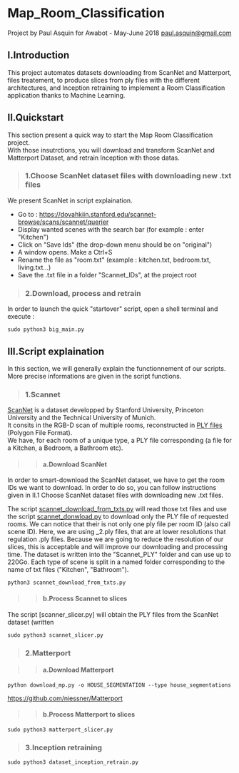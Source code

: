 # Map_Room_Classification
Project by Paul Asquin for Awabot - May-June 2018 paul.asquin@gmail.com  

## I.Introduction
This project automates datasets downloading from ScanNet and Matterport, files treatement, to produce slices from ply files with the different architectures,
and Inception retraining to implement a Room Classification application thanks to Machine Learning.  


## II.Quickstart

This section present a quick way to start the Map Room Classification project.  
With those insutrctions, you will download and transform ScanNet and Matterport Dataset, and retrain Inception with those datas.
  
> ### 1.Choose ScanNet dataset files with downloading new .txt files
We present ScanNet in script explaination.  

- Go to : https://dovahkiin.stanford.edu/scannet-browse/scans/scannet/querier  
- Display wanted scenes with the search bar (for example : enter "Kitchen")  
- Click on "Save Ids" (the drop-down menu should be on "original")  
- A window opens. Make a Ctrl+S
- Rename the file as "room.txt" (example : kitchen.txt, bedroom.txt, living.txt...)
- Save the .txt file in a folder "Scannet_IDs", at the project root

> ### 2.Download, process and retrain
In order to launch the quick "startover" script, open a shell terminal and execute : 
```
sudo python3 big_main.py
```

## III.Script explaination

In this section, we will generally explain the functionnement of our scripts.  
More precise informations are given in the script functions.  

> ### 1.Scannet

[ScanNet](http://www.scan-net.org/) is a dataset developped by Stanford University, Princeton University and the Technical University of Munich.  
It consits in the RGB-D scan of multiple rooms, reconstructed in [PLY files](https://en.wikipedia.org/wiki/PLY_(file_format)) (Polygon File Format).  
We have, for each room of a unique type, a PLY file corresponding (a file for a Kitchen, a Bedroom, a Bathroom etc).  

>> #### a.Download ScanNet  

In order to smart-download the ScanNet dataset, we have to get the room IDs we want to download. In order to do so, you can follow instructions given in II.1 Choose ScanNet dataset files with downloading new .txt files.  

The script [scannet_download_from_txts.py](scannet_download_from_txts.py) will read those txt files and use the script [scannet_donwload.py](scannet_donwload.py) to download only the PLY file of requested rooms. 
We can notice that their is not only one ply file per room ID (also call scene ID). Here, we are using \_2.ply files, that are at lower resolutions that regulation .ply files.
Because we are going to reduce the resolution of our slices, this is acceptable and will improve our downloading and processing time.
The dataset is written into the "Scannet_PLY" folder and can use up to 220Go. Each type of scene is split in a named folder corresponding to the name of txt files ("Kitchen", "Bathroom").

``` 
python3 scannet_download_from_txts.py
```

>> #### b.Process Scannet to slices  

The script [scanner_slicer.py] will obtain the PLY files from the ScanNet dataset (written

``` 
sudo python3 scannet_slicer.py
```

> ### 2.Matterport  

>> #### a.Download Matterport 

```
python download_mp.py -o HOUSE_SEGMENTATION --type house_segmentations
```
https://github.com/niessner/Matterport

>> #### b.Process Matterport to slices  

```
sudo python3 matterport_slicer.py
```

> ### 3.Inception retraining  

```
sudo python3 dataset_inception_retrain.py
```
